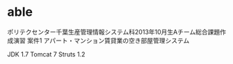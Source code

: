 able
====
ポリテクセンター千葉生産管理情報システム科2013年10月生Aチーム総合課題作成演習
案件1
アパート・マンション賃貸業の空き部屋管理システム

JDK 1.7
Tomcat 7
Struts 1.2
